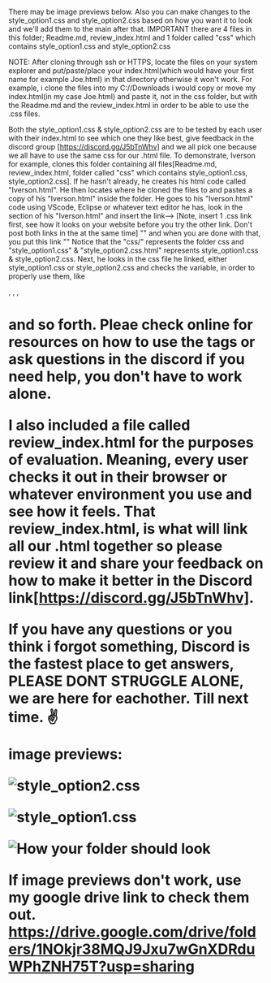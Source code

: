 There may be image previews below. Also you can make changes to the style_option1.css and style_option2.css based on how you want it to look and we'll add them to the main after that.
IMPORTANT 
there are 4 files in this folder;
Readme.md, review_index.html and
1 folder called "css" which contains
style_option1.css and style_option2.css

NOTE: After cloning through ssh or HTTPS, locate the files on your system explorer and put/paste/place your index.html(which would have your first name for example Joe.html) in that directory otherwise it won't work. For example, i clone the files into my C://Downloads i would copy or move my index.html(in my case Joe.html) and paste it, not in the css folder, but with the Readme.md and the review_index.html in order to be able to use the .css files.

 Both the style_option1.css & style_option2.css are to be tested by each user with their index.html to see which one they like best, give feedback in the discord group [https://discord.gg/J5bTnWhv] and we all pick one because we all have to use the same css for our .html file. To demonstrate, Iverson for example, clones this folder containing all files[Readme.md, review_index.html, folder called "css" which contains style_option1.css, style_option2.css]. If he hasn't already, he creates his html code called "Iverson.html". He then locates where he cloned the files to and pastes a copy of his "Iverson.html" inside the folder. He goes to his "Iverson.html" code using VScode, Eclipse or whatever text editor he has, look in the <head></head> section of his "Iverson.html" and insert the link--> [Note, insert 1 .css link first, see how it looks on your website before you try the other link. Don't post both links in the <head></head> at the same time] "<link rel="stylesheet" href="css/style_option1.css"/>" and when you are done with that, you put this link "<link rel="stylesheet" href="css/style_option2.css"/>" Notice that the "css/" represents the folder css and "style_option1.css" & "style_option2.css.html" represents style_option1.css & style_option2.css. Next, he looks in the css file he linked, either style_option1.css or style_option2.css and checks the variable, in order to properly use them, like <div>, <p1>, <h>, <h1> and so forth. Pleae check online for resources on how to use the tags or ask questions in the discord if you need help, you don't have to work alone. 

   I also included a file called review_index.html for the purposes of evaluation. Meaning, every user checks it out in their browser or whatever environment you use and see how it feels. That review_index.html, is what will link all our .html together so please review it and share your feedback on how to make it better in the Discord link[https://discord.gg/J5bTnWhv]. 

 If you have any questions or you think i forgot something, Discord is the fastest place to get answers, PLEASE DONT STRUGGLE ALONE, we are here for eachother.
 Till next time. ✌

 image previews:

![style_option2.css](../../OneDrive/Pictures/Screenshots/style_option2%20no%20gradient.png)

![style_option1.css](../../OneDrive/Pictures/Screenshots/style_option1%20gradient%20available.png)

![How your folder should look](../../OneDrive/Pictures/Screenshots/How%20your%20folder%20should%20look.png)

If image previews don't work, use my google drive link to check them out.
https://drive.google.com/drive/folders/1NOkjr38MQJ9Jxu7wGnXDRduWPhZNH75T?usp=sharing